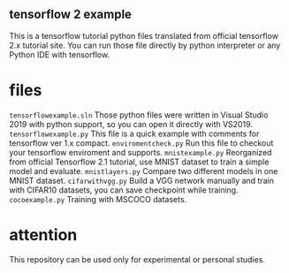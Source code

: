 ## tensorflow 2 example
This is a tensorflow tutorial python files translated from official tensorflow 2.x tutorial site. 
You can run those file directly by python interpreter or any Python IDE with tensorflow.

# files
`tensorflowexample.sln` Those python files were written in Visual Studio 2019 with python support, so you can open it directly with VS2019.
`tensorflowexample.py` This file is a quick example with comments for tensorflow ver 1.x compact.
`enviromentcheck.py` Run this file to checkout your tensorflow enviroment and supports.
`mnistexample.py` Reorganized from official Tensorflow 2.1 tutorial, use MNIST dataset to train a simple model and evaluate.
`mnistlayers.py` Compare two different models in one MNIST dataset.
`cifarwithvgg.py` Build a VGG network manually and train with CIFAR10 datasets, you can save checkpoint while training.
`cocoexample.py` Training with MSCOCO datasets.

# attention
This repository can be used only for experimental or personal studies.
